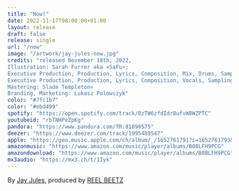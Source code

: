 ```yaml
---
title: "Now!"
date: 2022-11-17T08:00:00+01:00
layout: release
draft: false
release: single
url: "/now"
image: "/artwork/jay-jules-now.jpg"
credits: "released November 18th, 2022,
Illustration: Sarah Furrer aka «SaFu»;
Executive Production, Production, Lyrics, Composition, Mix, Drums, Sampling, Bass, Keys, Percussion: REEL BEETZ;
Executive Production, Production, Lyrics, Composition, Vocals, Sampling, Bass, Keys, Guitars, Percussion: Jay Jules;
Mastering: Slade Templeton«
Branding, Marketing: Lukasz Polowczyk"
color: "#7fc1b7"
color: "#ebd499"
spotify: "https://open.spotify.com/track/0zTW6zfdIdr8ufvW8WZPTC"
youtubeid: "rbTNHPeZpKg"
pandora: "https://www.pandora.com/TR:81898575"
deezer: "https://www.deezer.com/track/1995489547"
apple: "https://geo.music.apple.com/ch/album/_/1652761791?i=1652761793&mt=1&app=itunes&ls=1&at=1000lHKX&ct=odesli_http&itscg=30200&itsct=odsl_m"
amazonmusic: "https://www.amazon.com/music/player/albums/B0BLFH9PCG"
amazondownload: "https://www.amazon.com/music/player/albums/B0BLFH9PCG"
mx3audio: "https://mx3.ch/t/1Iyk"
---
```


By [Jay Jules](https://jayjules.net), produced by [REEL BEETZ](https://reelbeetz.ch)